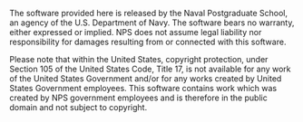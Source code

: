 The software provided here is released by the Naval Postgraduate School,
an agency of the U.S. Department of Navy. The software bears no
warranty, either expressed or implied. NPS does not assume legal
liability nor responsibility for damages resulting from or connected with this 
software.

Please note that within the United States, copyright protection, under
Section 105 of the United States Code, Title 17, is not available for
any work of the United States Government and/or for any works created by
United States Government employees. This software contains work which 
was created by NPS government employees and is therefore in the public 
domain and not subject to copyright.
